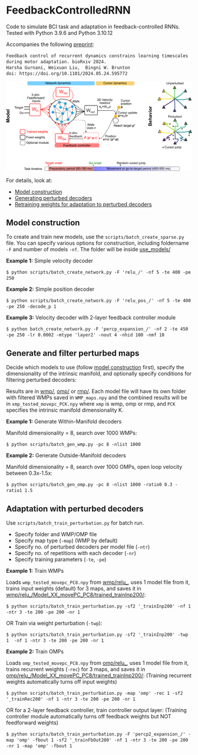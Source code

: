 # FeedbackControlledRNN
Code to simulate BCI task and adaptation in feedback-controlled RNNs. 
Tested with Python 3.9.6 and Python 3.10.12

Accompanies the following [preprint](https://doi.org/10.1101/2024.05.24.595772):
```
Feedback control of recurrent dynamics constrains learning timescales during motor adaptation. bioRxiv 2024.
Harsha Gurnani, Weixuan Liu,  Bingni W. Brunton
doi: https://doi.org/10.1101/2024.05.24.595772
```

![image1](img/model.png)


For details, look at:
- [Model construction](#model-construction)
- [Generating perturbed decoders](#generate-and-filter-perturbed-maps)
- [Retraining weights for adaptation to perturbed decoders](#adaptation-with-perturbed-decoders)

## Model construction
To create and train new models, use the `scripts/batch_create_sparse.py` file. You can specify various options for construction, including foldername `-F` and number of models `-nf`. The folder will be inside [use_models/](/use_models)

**Example 1:** Simple velocity decoder
```
$ python scripts/batch_create_network.py -F 'relu_/' -nf 5 -te 400 -pe 250
```

**Example 2:** Simple position decoder
```
$ python scripts/batch_create_network.py -F 'relu_pos_/' -nf 5 -te 400 -pe 250 -decode_p 1
```

**Example 3:** Velocity decoder with 2-layer feedback controller module
```
$ python batch_create_network.py -F 'percp_expansion_/' -nf 2 -te 450 -pe 250 -lr 0.0002 -mtype 'layer2' -nout 4 -nhid 100 -nmf 10
```


## Generate and filter perturbed maps
Decide which models to use (follow [model construction](#model-construction) first), specify the dimensionality of the intrinsic manifold, and optionally specify conditions for filtering perturbed decoders:

Results are in [wmp/](/wmp/), [omp/](/omp/) or [rmp/](/rmp/). Each model file will have its own folder with filtered WMPs saved in `WMP_maps.npy` and the combined results will be in `xmp_tested_movepc_PCK.npy` where `xmp` is wmp, omp or rmp, and `PCK` specifies the intrinsic manifold dimensionality K.

**Example 1:** Generate Within-Manifold decoders

Manifold dimensionality = 8, search over 1000 WMPs:
```
$ python scripts/batch_gen_wmp.py -pc 8 -nlist 1000
```

**Example 2:** Generate Outside-Manifold decoders

Manifold dimensionality = 8, search over 1000 OMPs, open loop velocity between 0.3x-1.5x:
```
$ python scripts/batch_gen_omp.py -pc 8 -nlist 1000 -ratio0 0.3 -ratio1 1.5
```


## Adaptation with perturbed decoders
Use `scripts/batch_train_perturbation.py` for batch run.
- Specify folder and WMP/OMP file
- Specify map type (`-map`) (WMP by default)
- Specify no. of perturbed decoders per model file (`-ntr`)
- Specify no. of repetitions with each decoder (`-nr`)
- Specify training parameters (`-te`, `-pe`)

**Example 1:** Train WMPs

Loads `wmp_tested_movepc_PC8.npy` from [wmp/relu_](/wmp/relu_/), uses 1 model file from it, trains input weights (default) for 3 maps, and saves it in [wmp/relu_/Model_XX_movePC_PC8/trained_trainInp200/](/wmp/relu_/Model_6_movePC_PC8/):
```
$ python scripts/batch_train_perturbation.py -sf2 '_trainInp200' -nf 1 -ntr 3 -te 200 -pe 200 -nr 1
```
OR Train via weight perturbation (`-twp`):
```
$ python scripts/batch_train_perturbation.py -sf2 '_trainInp200' -twp 1  -nf 1 -ntr 3 -te 200 -pe 200 -nr 1 
```

**Example 2:** Train OMPs

Loads `omp_tested_movepc_PC8.npy` from [omp/relu_](/wmp/relu_/), uses 1 model file from it, trains recurrent weights (`-rec`) for 3 maps, and saves it in [omp/relu_/Model_XX_movePC_PC8/trained_trainInp200/](/omp/relu_/Model_6_movePC_PC8/):
(Training recurrent weights automatically turns off input weights)
```
$ python scripts/batch_train_perturbation.py -map 'omp' -rec 1 -sf2 '_trainRec200' -nf 1 -ntr 3 -te 200 -pe 200 -nr 1
```
OR for a 2-layer feedback controller, train controller output layer:
(Training controller module automatically turns off feedback weights but NOT feedforward weights)
```
$ python scripts/batch_train_perturbation.py -F 'percp2_expansion_/' -map 'omp' -fbout 1 -sf2 '_trainFbOut200' -nf 1 -ntr 3 -te 200 -pe 200 -nr 1 -map 'omp' -fbout 1
```
